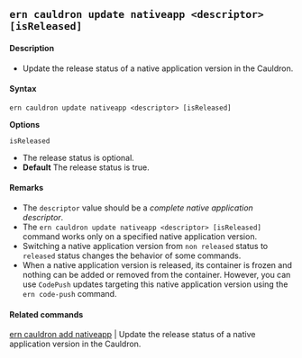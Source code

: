 ## `ern cauldron update nativeapp <descriptor> [isReleased]`
#### Description
* Update the release status of a native application version in the Cauldron.  

#### Syntax
`ern cauldron update nativeapp <descriptor> [isReleased]`

**Options**  

`isReleased`

* The release status is optional.  
* **Default**  The release status is true.  

#### Remarks
* The `descriptor` value should be a *complete native application descriptor*.  
* The `ern cauldron update nativeapp <descriptor> [isReleased]` command works only on a specified native application version.  
* Switching a native application version from `non released` status to `released` status changes the behavior of some commands.  
* When a native application version is released, its container is frozen and nothing can be added or removed from the container. However, you can use `CodePush` updates targeting this native application version using the `ern code-push` command.


#### Related commands
 [ern cauldron add nativeapp] | Update the release status of a native application version in the Cauldron.

[ern cauldron add nativeapp]: ../add/nativeapp.md